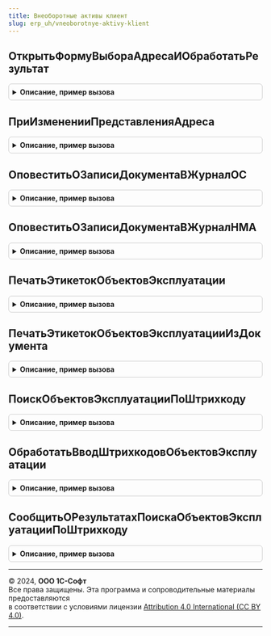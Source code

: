 ```yaml
---
title: Внеоборотные активы клиент
slug: erp_uh/vneoborotnye-aktivy-klient
---
```



## ОткрытьФормуВыбораАдресаИОбработатьРезультат
<details style="margin: 1em 0; padding: 0.5em; border: 1px solid #ccc; border-radius: 6px;">

<summary style="font-weight: bold; cursor: pointer;">Описание, пример вызова</summary>

```bsl

// Открывает форму ввода адреса с заполненными из параметра значениями полей адреса.
//
// Параметры:
//  Форма				 - ФормаКлиентскогоПриложения - форма, в которой расположен ввода адреса;
//  Элемент				 - ПолеФормы - элемент формы для ввода адреса;
//  Объект				 - ДанныеФормыКоллекция - объект, для которого выполняется событие;
//  ИмяРеквизитаАдреса	 - Строка - имя реквизита;
//  СтандартнаяОбработка - Булево - признак выполнения стандартной обработки события начало выбора.
//
Процедура ОткрытьФормуВыбораАдресаИОбработатьРезультат(Форма, Элемент, Объект, ИмяРеквизитаАдреса = "АдресМестонахождения", СтандартнаяОбработка = Ложь) Экспорт
```

Пример вызова
```bsl
ВнеоборотныеАктивыКлиент.ОткрытьФормуВыбораАдресаИОбработатьРезультат(Форма, Элемент, Объект, ИмяРеквизитаАдреса, СтандартнаяОбработка);
```
</details>

## ПриИзмененииПредставленияАдреса
<details style="margin: 1em 0; padding: 0.5em; border: 1px solid #ccc; border-radius: 6px;">

<summary style="font-weight: bold; cursor: pointer;">Описание, пример вызова</summary>

```bsl

// Актуализирует КИ из текста редактирования поля ввода.
//
// Параметры:
//  Элемент - ПолеФормы - элемент формы для ввода адреса;
//  АдресПредставление - Строка - представление адреса;
//  АдресЗначение - Строка - служебная информация, значения полей адреса.
//
Процедура ПриИзмененииПредставленияАдреса(Элемент, АдресПредставление, АдресЗначение) Экспорт
```

Пример вызова
```bsl
ВнеоборотныеАктивыКлиент.ПриИзмененииПредставленияАдреса(Элемент, АдресПредставление, АдресЗначение) 
```
</details>

## ОповеститьОЗаписиДокументаВЖурналОС
<details style="margin: 1em 0; padding: 0.5em; border: 1px solid #ccc; border-radius: 6px;">

<summary style="font-weight: bold; cursor: pointer;">Описание, пример вызова</summary>

```bsl

// Оповещает об изменении регистра ДокументыПоОС.
//
Процедура ОповеститьОЗаписиДокументаВЖурналОС() Экспорт
```

Пример вызова
```bsl
ВнеоборотныеАктивыКлиент.ОповеститьОЗаписиДокументаВЖурналОС() 
```
</details>

## ОповеститьОЗаписиДокументаВЖурналНМА
<details style="margin: 1em 0; padding: 0.5em; border: 1px solid #ccc; border-radius: 6px;">

<summary style="font-weight: bold; cursor: pointer;">Описание, пример вызова</summary>

```bsl

// Оповещает об изменении регистра ДокументыПоНМА.
//
Процедура ОповеститьОЗаписиДокументаВЖурналНМА() Экспорт
```

Пример вызова
```bsl
ВнеоборотныеАктивыКлиент.ОповеститьОЗаписиДокументаВЖурналНМА() 
```
</details>

## ПечатьЭтикетокОбъектовЭксплуатации
<details style="margin: 1em 0; padding: 0.5em; border: 1px solid #ccc; border-radius: 6px;">

<summary style="font-weight: bold; cursor: pointer;">Описание, пример вызова</summary>

```bsl

// Получает данные для печати и открывает форму Обработка.ПечатьЭтикетокОбъектовЭксплуатации.Форма.ФормаОбъектыЭксплуатации.
//
// Параметры:
//	ОписаниеКоманды - Структура - структура с описанием команды.
//
// Возвращаемое значение:
//	Неопределено
//
Функция ПечатьЭтикетокОбъектовЭксплуатации(ОписаниеКоманды) Экспорт
```

Пример вызова
```bsl
Результат = ВнеоборотныеАктивыКлиент.ПечатьЭтикетокОбъектовЭксплуатации(ОписаниеКоманды) 
```
</details>

## ПечатьЭтикетокОбъектовЭксплуатацииИзДокумента
<details style="margin: 1em 0; padding: 0.5em; border: 1px solid #ccc; border-radius: 6px;">

<summary style="font-weight: bold; cursor: pointer;">Описание, пример вызова</summary>

```bsl

// Получает данные для печати и открывает форму Обработка.ПечатьЭтикетокОбъектовЭксплуатации.Форма.ФормаОбъектыЭксплуатации.
//
// Параметры:
//	ОписаниеКоманды - Структура - структура с описанием команды:
//	                    * Идентификатор - Строка - Может принимать значения "Ценники" или "Этикетки";
//	                    * ОбъектыПечати - Массив - Объекты печати.
//
// Возвращаемое значение:
//	Неопределено - Ничего не возвращает.
//
Функция ПечатьЭтикетокОбъектовЭксплуатацииИзДокумента(ОписаниеКоманды) Экспорт
```

Пример вызова
```bsl
Результат = ВнеоборотныеАктивыКлиент.ПечатьЭтикетокОбъектовЭксплуатацииИзДокумента(ОписаниеКоманды) 
```
</details>

## ПоискОбъектовЭксплуатацииПоШтрихкоду
<details style="margin: 1em 0; padding: 0.5em; border: 1px solid #ccc; border-radius: 6px;">

<summary style="font-weight: bold; cursor: pointer;">Описание, пример вызова</summary>

```bsl

// Выполняет поиск объектов эксплуатации по штрихкоду.
// Открывает форму, где пользователь вводит штрихкод.
// После ввода выполняется поиск.
// Если найдено несколько ОЭ, то открывается форма для выбора.
// После успешного поиска возвращает массив ссылок.
//
// Параметры:
// 	ПроцедураОбработки - ОписаниеОповещения - Процедура, которую нужно вызвать при успешном поиске.
//  ПараметрыПодбора - см. ОбщегоНазначенияУТКлиентСервер.ПараметрыПодбора
Процедура ПоискОбъектовЭксплуатацииПоШтрихкоду(ПроцедураОбработки, ПараметрыПодбора = Неопределено) Экспорт
```

Пример вызова
```bsl
ВнеоборотныеАктивыКлиент.ПоискОбъектовЭксплуатацииПоШтрихкоду(ПроцедураОбработки, ПараметрыПодбора);
```
</details>

## ОбработатьВводШтрихкодовОбъектовЭксплуатации
<details style="margin: 1em 0; padding: 0.5em; border: 1px solid #ccc; border-radius: 6px;">

<summary style="font-weight: bold; cursor: pointer;">Описание, пример вызова</summary>

```bsl

// Обработка ввода штрихкода.
//
// Параметры:
//  ДанныеШтрихкодов - Структура, Массив из Строка - Данные штрихкодов.
// 	ПроцедураОбработки - ОписаниеОповещения - Процедура, которую нужно вызвать при успешном поиске.
//  ПараметрыПодбора - см. ОбщегоНазначенияУТКлиентСервер.ПараметрыПодбора
Процедура ОбработатьВводШтрихкодовОбъектовЭксплуатации(ДанныеШтрихкодов, ПроцедураОбработки, ПараметрыПодбора = Неопределено) Экспорт
```

Пример вызова
```bsl
ВнеоборотныеАктивыКлиент.ОбработатьВводШтрихкодовОбъектовЭксплуатации(ДанныеШтрихкодов, ПроцедураОбработки, ПараметрыПодбора);
```
</details>

## СообщитьОРезультатахПоискаОбъектовЭксплуатацииПоШтрихкоду
<details style="margin: 1em 0; padding: 0.5em; border: 1px solid #ccc; border-radius: 6px;">

<summary style="font-weight: bold; cursor: pointer;">Описание, пример вызова</summary>

```bsl

// Сообщает о результатах поиска по штрихкоду.
//
// Параметры:
// 	РезультатПоиска - см. ВнеоборотныеАктивы.НайтиОбъектыПоШтрихкодам
Процедура СообщитьОРезультатахПоискаОбъектовЭксплуатацииПоШтрихкоду(РезультатПоиска) Экспорт
```

Пример вызова
```bsl
ВнеоборотныеАктивыКлиент.СообщитьОРезультатахПоискаОбъектовЭксплуатацииПоШтрихкоду(РезультатПоиска) 
```
</details>

---

© 2024, **ООО 1С-Софт**  
Все права защищены. Эта программа и сопроводительные материалы предоставляются  
в соответствии с условиями лицензии [Attribution 4.0 International (CC BY 4.0)](https://creativecommons.org/licenses/by/4.0/legalcode).

---
